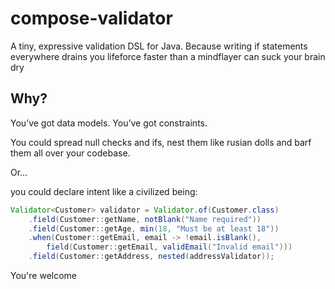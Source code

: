 # compose-validator

A tiny, expressive validation DSL for Java. 
Because writing if statements everywhere drains you lifeforce faster
than a mindflayer can suck your brain dry

## Why?

You’ve got data models. 
You’ve got constraints. 

You could spread null checks and ifs, 
nest them like rusian dolls 
and barf them all over your codebase.

Or… 

you could declare intent like a civilized being:

```java
Validator<Customer> validator = Validator.of(Customer.class)
    .field(Customer::getName, notBlank("Name required"))
    .field(Customer::getAge, min(18, "Must be at least 18"))
    .when(Customer::getEmail, email -> !email.isBlank(),
        field(Customer::getEmail, validEmail("Invalid email")))
    .field(Customer::getAddress, nested(addressValidator));
```

You're welcome
